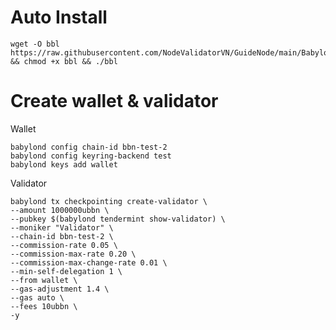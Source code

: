 # Auto Install

    wget -O bbl https://raw.githubusercontent.com/NodeValidatorVN/GuideNode/main/Babylon/bbl && chmod +x bbl && ./bbl

# Create wallet & validator

Wallet

    babylond config chain-id bbn-test-2
    babylond config keyring-backend test
    babylond keys add wallet
    
Validator

    babylond tx checkpointing create-validator \
    --amount 1000000ubbn \
    --pubkey $(babylond tendermint show-validator) \
    --moniker "Validator" \
    --chain-id bbn-test-2 \
    --commission-rate 0.05 \
    --commission-max-rate 0.20 \
    --commission-max-change-rate 0.01 \
    --min-self-delegation 1 \
    --from wallet \
    --gas-adjustment 1.4 \
    --gas auto \
    --fees 10ubbn \
    -y

